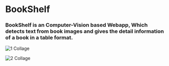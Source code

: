 # BookShelf

### BookShelf is an Computer-Vision based Webapp, Which detects text from book images and gives the detail information of a book in a table format.



![1 Collage](https://user-images.githubusercontent.com/84787925/157671863-fd4f4b73-e07e-46c7-adf0-1d038ec0cf2d.PNG)

![2 Collage](https://user-images.githubusercontent.com/84787925/157671875-98409e7b-a4a5-404a-886a-fefe6a5298ae.PNG)
